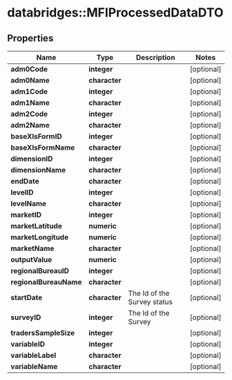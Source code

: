 # databridges::MFIProcessedDataDTO


## Properties
Name | Type | Description | Notes
------------ | ------------- | ------------- | -------------
**adm0Code** | **integer** |  | [optional] 
**adm0Name** | **character** |  | [optional] 
**adm1Code** | **integer** |  | [optional] 
**adm1Name** | **character** |  | [optional] 
**adm2Code** | **integer** |  | [optional] 
**adm2Name** | **character** |  | [optional] 
**baseXlsFormID** | **integer** |  | [optional] 
**baseXlsFormName** | **character** |  | [optional] 
**dimensionID** | **integer** |  | [optional] 
**dimensionName** | **character** |  | [optional] 
**endDate** | **character** |  | [optional] 
**levelID** | **integer** |  | [optional] 
**levelName** | **character** |  | [optional] 
**marketID** | **integer** |  | [optional] 
**marketLatitude** | **numeric** |  | [optional] 
**marketLongitude** | **numeric** |  | [optional] 
**marketName** | **character** |  | [optional] 
**outputValue** | **numeric** |  | [optional] 
**regionalBureauID** | **integer** |  | [optional] 
**regionalBureauName** | **character** |  | [optional] 
**startDate** | **character** | The Id of the Survey status | [optional] 
**surveyID** | **integer** | The Id of the Survey | [optional] 
**tradersSampleSize** | **integer** |  | [optional] 
**variableID** | **integer** |  | [optional] 
**variableLabel** | **character** |  | [optional] 
**variableName** | **character** |  | [optional] 


